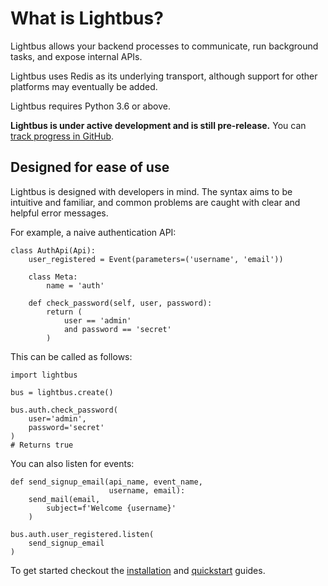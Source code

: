 # What is Lightbus?

Lightbus allows your backend processes to communicate, run background tasks,
and expose internal APIs.

Lightbus uses Redis as its underlying transport, although support
for other platforms may eventually be added.

Lightbus requires Python 3.6 or above.

**Lightbus is under active development and is still pre-release.**
You can [track progress in GitHub][issue-1].

## Designed for ease of use

Lightbus is designed with developers in mind. The syntax aims to
be intuitive and familiar, and common problems are caught with
clear and helpful error messages.

For example, a naive authentication API:

```python3
class AuthApi(Api):
    user_registered = Event(parameters=('username', 'email'))

    class Meta:
        name = 'auth'

    def check_password(self, user, password):
        return (
            user == 'admin'
            and password == 'secret'
        )
```

This can be called as follows:

```python3
import lightbus

bus = lightbus.create()

bus.auth.check_password(
    user='admin',
    password='secret'
)
# Returns true
```

You can also listen for events:

```python3
def send_signup_email(api_name, event_name, 
                      username, email):
    send_mail(email,
        subject=f'Welcome {username}'
    )

bus.auth.user_registered.listen(
    send_signup_email
)
```

To get started checkout the [installation](installation.md)
and [quickstart](quick-start.md) guides.

[issue-1]: https://github.com/adamcharnock/lightbus/issues/1
